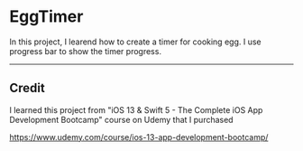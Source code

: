 # EggTimer

In this project, I learend how to create a timer for cooking egg. I use progress bar to show the timer progress. 

----------------------------------
 ## Credit
I learned this project from "iOS 13 & Swift 5 - The Complete iOS App Development Bootcamp" course on Udemy that I purchased

https://www.udemy.com/course/ios-13-app-development-bootcamp/
